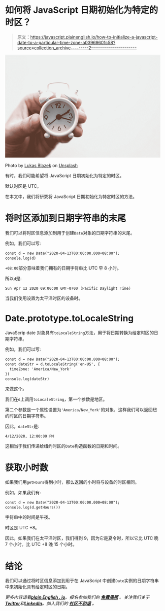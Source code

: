 # 如何将 JavaScript 日期初始化为特定的时区？

> 原文：<https://javascript.plainenglish.io/how-to-initialize-a-javascript-date-to-a-particular-time-zone-a03969601c58?source=collection_archive---------2----------------------->

![](img/6f80996fe80a7630310ee62d0a5ba4e9.png)

Photo by [Lukas Blazek](https://unsplash.com/@goumbik?utm_source=medium&utm_medium=referral) on [Unsplash](https://unsplash.com?utm_source=medium&utm_medium=referral)

有时，我们可能希望将 JavaScript 日期初始化为特定的时区。

默认时区是 UTC。

在本文中，我们将研究将 JavaScript 日期初始化为特定时区的方法。

# 将时区添加到日期字符串的末尾

我们可以将时区信息添加到用于创建`Date`对象的日期字符串的末尾。

例如，我们可以写:

```
const d = new Date("2020-04-13T00:00:00.000+08:00");
console.log(d)
```

`+08:00`部分意味着我们拥有的日期字符串比 UTC 早 8 小时。

所以`d`是:

```
Sun Apr 12 2020 09:00:00 GMT-0700 (Pacific Daylight Time)
```

当我们使用设置为太平洋时区的设备时。

# Date.prototype.toLocaleString

JavaScrip date 对象具有`toLocaleString`方法，用于将日期转换为给定时区的日期字符串。

例如，我们可以写:

```
const d = new Date("2020-04-13T00:00:00.000+08:00");
const dateStr = d.toLocaleString('en-US', {
  timeZone: 'America/New_York'
})
console.log(dateStr)
```

来做这个。

我们在`d`上调用`toLocaleString`，第一个参数是地区。

第二个参数是一个属性设置为`'America/New_York'`的对象，这样我们可以返回纽约时区的日期字符串。

因此，`dateStr`是:

```
4/12/2020, 12:00:00 PM
```

这相当于我们传递给纽约时区的`Date`构造函数的日期和时间。

# 获取小时数

如果我们用`getHours`得到小时，那么返回的小时将与设备的时区相同。

例如，如果我们有:

```
const d = new Date("2020-04-13T00:00:00.000+08:00");
console.log(d.getHours())
```

字符串中的时间是午夜。

时区是 UTC +8。

因此，如果我们在太平洋时区，我们得到 9，因为它是夏令时，所以它比 UTC 晚 7 个小时，比 UTC +8 晚 15 个小时。

# 结论

我们可以通过将时区信息添加到用于在 JavaScript 中创建`Date`实例的日期字符串中来初始化具有给定时区的日期。

*更多内容请看*[***plain English . io***](https://plainenglish.io/)*。报名参加我们的* [***免费周报***](http://newsletter.plainenglish.io/) *。关注我们关于*[***Twitter***](https://twitter.com/inPlainEngHQ)*和*[***LinkedIn***](https://www.linkedin.com/company/inplainenglish/)*。加入我们的* [***社区不和谐***](https://discord.gg/GtDtUAvyhW) *。*